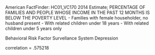 American FactFinder: HC01_VC170
2014 Estimate; PERCENTAGE OF FAMILIES AND PEOPLE WHOSE INCOME IN THE PAST 12 MONTHS IS BELOW THE POVERTY LEVEL - Families with female householder, no husband present - With related children under 18 years - With related children under 5 years only

Behavioral Risk Factor Survellance System
Depression


correlation = .575218